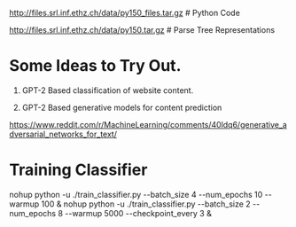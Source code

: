http://files.srl.inf.ethz.ch/data/py150_files.tar.gz # Python Code 

http://files.srl.inf.ethz.ch/data/py150.tar.gz # Parse Tree Representations

# Some Ideas to Try Out. 

1. GPT-2 Based classification of website content. 

2. GPT-2 Based generative models for content prediction

https://www.reddit.com/r/MachineLearning/comments/40ldq6/generative_adversarial_networks_for_text/

# Training Classifier 

nohup python -u ./train_classifier.py --batch_size 4 --num_epochs 10 --warmup 100 &
nohup python -u ./train_classifier.py --batch_size 2 --num_epochs 8 --warmup 5000 --checkpoint_every 3 &